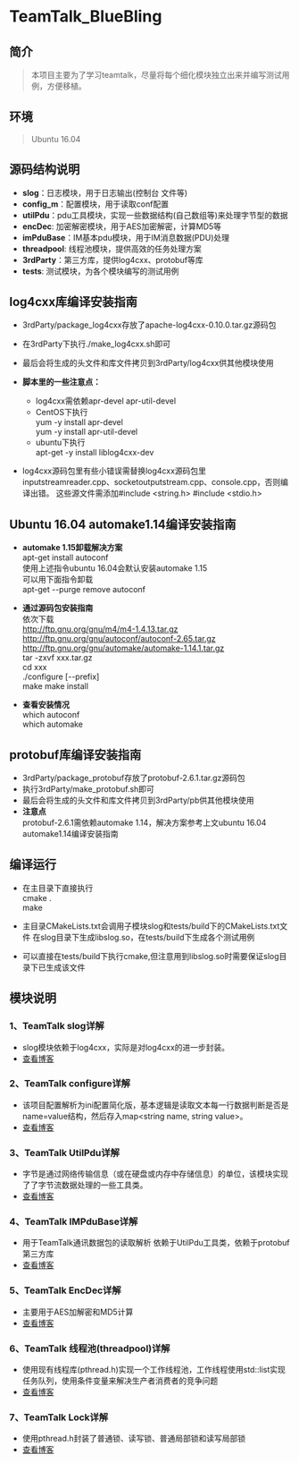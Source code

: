 
# TeamTalk_BlueBling
## 简介
>本项目主要为了学习teamtalk，尽量将每个细化模块独立出来并编写测试用例，方便移植。

## 环境
>Ubuntu 16.04

## 源码结构说明
 - **slog**：日志模块，用于日志输出(控制台 文件等)  
 -  **config_m**：配置模块，用于读取conf配置  
 - **utilPdu**：pdu工具模块，实现一些数据结构(自己数组等)来处理字节型的数据  
 -  **encDec**: 加密解密模块，用于AES加密解密，计算MD5等  
 -  **imPduBase**：IM基本pdu模块，用于IM消息数据(PDU)处理  
 -  **threadpool**: 线程池模块，提供高效的任务处理方案  
 -  **3rdParty**：第三方库，提供log4cxx、protobuf等库  
 -  **tests**: 测试模块，为各个模块编写的测试用例

## log4cxx库编译安装指南
- 3rdParty/package_log4cxx存放了apache-log4cxx-0.10.0.tar.gz源码包 
- 在3rdParty下执行./make_log4cxx.sh即可  
- 最后会将生成的头文件和库文件拷贝到3rdParty/log4cxx供其他模块使用

- **脚本里的一些注意点：**    
   - log4cxx需依赖apr-devel apr-util-devel  
   - CentOS下执行  
      yum -y install apr-devel  
     yum -y install apr-util-devel  
   - ubuntu下执行  
     apt-get -y install liblog4cxx-dev  
- log4cxx源码包里有些小错误需替换log4cxx源码包里inputstreamreader.cpp、socketoutputstream.cpp、console.cpp，否则编译出错。
这些源文件需添加#include <string.h> #include <stdio.h>


## Ubuntu 16.04 automake1.14编译安装指南
- **automake 1.15卸载解决方案**    
apt-get install autoconf  
使用上述指令ubuntu 16.04会默认安装automake 1.15  
可以用下面指令卸载  
apt-get --purge remove autoconf  

- **通过源码包安装指南**   
依次下载  
http://ftp.gnu.org/gnu/m4/m4-1.4.13.tar.gz  
http://ftp.gnu.org/gnu/autoconf/autoconf-2.65.tar.gz  
http://ftp.gnu.org/gnu/automake/automake-1.14.1.tar.gz  
tar -zxvf xxx.tar.gz  
cd xxx  
./configure [--prefix]  
make
make install  

- **查看安装情况**    
which autoconf  
which automake  

## protobuf库编译安装指南
 - 3rdParty/package_protobuf存放了protobuf-2.6.1.tar.gz源码包    
 - 执行3rdParty/make_protobuf.sh即可    
 - 最后会将生成的头文件和库文件拷贝到3rdParty/pb供其他模块使用    
- **注意点**  
protobuf-2.6.1需依赖automake 1.14，解决方案参考上文ubuntu 16.04 automake1.14编译安装指南  

## 编译运行
- 在主目录下直接执行  
cmake .  
make

- 主目录CMakeLists.txt会调用子模块slog和tests/build下的CMakeLists.txt文件
在slog目录下生成libslog.so，在tests/build下生成各个测试用例

- 可以直接在tests/build下执行cmake,但注意用到libslog.so时需要保证slog目录下已生成该文件


## 模块说明
### 1、TeamTalk slog详解
-  slog模块依赖于log4cxx，实际是对log4cxx的进一步封装。    
- [查看博客](https://blog.csdn.net/aixiaoql/article/details/122608722)

### 2、TeamTalk configure详解
- 该项目配置解析为ini配置简化版，基本逻辑是读取文本每一行数据判断是否是name=value结构，然后存入map<string name, string value>。  
 - [查看博客](https://blog.csdn.net/aixiaoql/article/details/122665827)

### 3、TeamTalk UtilPdu详解
- 字节是通过网络传输信息（或在硬盘或内存中存储信息）的单位，该模块实现了了字节流数据处理的一些工具类。  
-  [查看博客](https://blog.csdn.net/aixiaoql/article/details/122666385)

### 4、TeamTalk IMPduBase详解
- 用于TeamTalk通讯数据包的读取解析 依赖于UtilPdu工具类，依赖于protobuf第三方库
- [查看博客](https://blog.csdn.net/aixiaoql/article/details/122669517)

### 5、TeamTalk EncDec详解
- 主要用于AES加解密和MD5计算
- [查看博客](https://blog.csdn.net/aixiaoql/article/details/122670155)

### 6、TeamTalk 线程池(threadpool)详解
- 使用现有线程库(pthread.h)实现一个工作线程池，工作线程使用std::list实现任务队列，使用条件变量来解决生产者消费者的竞争问题  
- [查看博客](https://blog.csdn.net/aixiaoql/article/details/122601509)

### 7、TeamTalk Lock详解
- 使用pthread.h封装了普通锁、读写锁、普通局部锁和读写局部锁
- [查看博客](https://blog.csdn.net/aixiaoql/article/details/122679771)
